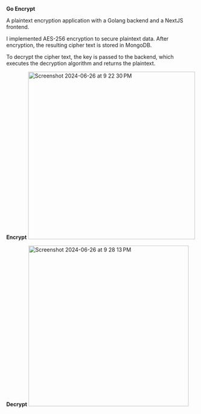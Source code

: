**Go Encrypt**

A plaintext encryption application with a Golang backend and a NextJS frontend.

I implemented AES-256 encryption to secure plaintext data. After encryption, the resulting cipher text is stored in MongoDB.

To decrypt the cipher text, the key is passed to the backend, which executes the decryption algorithm and returns the plaintext.

**Encrypt**
<img width="442" alt="Screenshot 2024-06-26 at 9 22 30 PM" src="https://github.com/pisgahi/go-encrypt/assets/121063805/5a2079d6-db11-407d-b211-c6e5d619aeee">

**Decrypt**
<img width="424" alt="Screenshot 2024-06-26 at 9 28 13 PM" src="https://github.com/pisgahi/go-encrypt/assets/121063805/b5560c65-3052-4a2e-993e-c0dcd5176f96">
